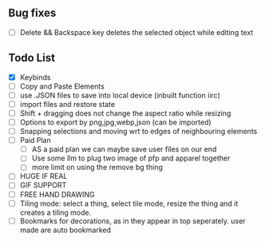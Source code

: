 ## Bug fixes
- [ ] Delete && Backspace key deletes the selected object while editing text

## Todo List
- [x] Keybinds
- [ ] Copy and Paste Elements
- [ ] use .JSON files to save into local device (inbuilt function iirc)
- [ ] import files and restore state
- [ ] Shift + dragging does not change the aspect ratio while resizing
- [ ] Options to export by png,jpg,webp,json (can be imported)
- [ ] Snapping selections and moving wrt to edges of neighbouring elements
- [ ] Paid Plan
  - [ ] AS a paid plan we can maybe save user files on our end 
  - [ ] Use some llm to plug two image of pfp and apparel together
  - [ ] more limit on using the remove bg thing
- [ ] HUGE IF REAL
 - [ ] GIF SUPPORT
 - [ ] FREE HAND DRAWING
 - [ ] Tiling mode: select a thing, select tile mode, resize the thing and it creates a tiling mode.
 - [ ] Bookmarks for decorations, as in they appear in top seperately. user made are auto bookmarked